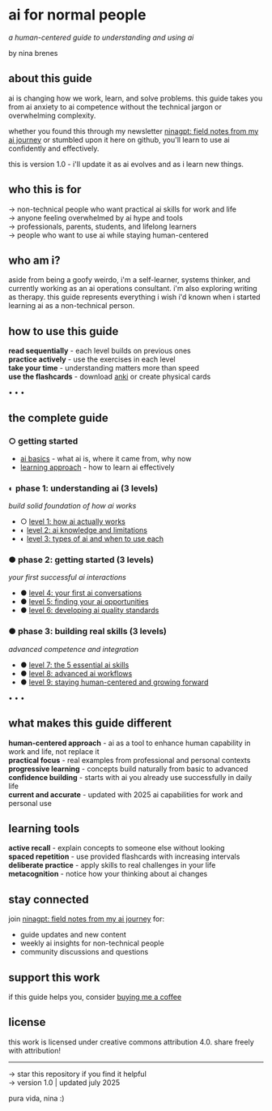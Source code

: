 # ai for normal people
*a human-centered guide to understanding and using ai*

by nina brenes

## about this guide
ai is changing how we work, learn, and solve problems. this guide takes you from ai anxiety to ai competence without the technical jargon or overwhelming complexity.

whether you found this through my newsletter [ninagpt: field notes from my ai journey](https://ninaverse.kit.com/36228eea47) or stumbled upon it here on github, you'll learn to use ai confidently and effectively.

this is version 1.0 - i'll update it as ai evolves and as i learn new things.

## who this is for
→ non-technical people who want practical ai skills for work and life  
→ anyone feeling overwhelmed by ai hype and tools  
→ professionals, parents, students, and lifelong learners  
→ people who want to use ai while staying human-centered

## who am i?
aside from being a goofy weirdo, i'm a self-learner, systems thinker, and currently working as an ai operations consultant. i'm also exploring writing as therapy. this guide represents everything i wish i'd known when i started learning ai as a non-technical person.

## how to use this guide
**read sequentially** - each level builds on previous ones  
**practice actively** - use the exercises in each level  
**take your time** - understanding matters more than speed  
**use the flashcards** - download [anki](https://ankiweb.net/) or create physical cards

• • •

## the complete guide

### ○ getting started
- [ai basics](ai_basics.md) - what ai is, where it came from, why now
- [learning approach](learning_approach.md) - how to learn ai effectively

### ◐ phase 1: understanding ai (3 levels)
*build solid foundation of how ai works*
- ○ [level 1: how ai actually works](level-:-how-ai-actually-works.md)
- ◐ [level 2: ai knowledge and limitations](level_2_ai_knowledge_and_limitations.md)  
- ◐ [level 3: types of ai and when to use each](level_3_types_of_ai_and_when_to_use_each.md)

### ● phase 2: getting started (3 levels)
*your first successful ai interactions*
- ● [level 4: your first ai conversations](level_4_your_first_ai_conversations.md)
- ● [level 5: finding your ai opportunities](level_5_finding_your_ai_opportunities.md)
- ● [level 6: developing ai quality standards](level_6_developing_ai_quality_standards.md)

### ● phase 3: building real skills (3 levels)
*advanced competence and integration*
- ● [level 7: the 5 essential ai skills](level_7_the_5_essential_ai_skills.md)
- ● [level 8: advanced ai workflows](level_8_advanced_ai_workflows.md)
- ● [level 9: staying human-centered and growing forward](level_9_staying_human-centered_and_growing_forward.md)

• • •

## what makes this guide different
**human-centered approach** - ai as a tool to enhance human capability in work and life, not replace it  
**practical focus** - real examples from professional and personal contexts  
**progressive learning** - concepts build naturally from basic to advanced  
**confidence building** - starts with ai you already use successfully in daily life  
**current and accurate** - updated with 2025 ai capabilities for work and personal use

## learning tools
**active recall** - explain concepts to someone else without looking  
**spaced repetition** - use provided flashcards with increasing intervals  
**deliberate practice** - apply skills to real challenges in your life  
**metacognition** - notice how your thinking about ai changes

## stay connected
join [ninagpt: field notes from my ai journey](https://ninaverse.kit.com/36228eea47) for:
- guide updates and new content
- weekly ai insights for non-technical people
- community discussions and questions

## support this work
if this guide helps you, consider [buying me a coffee](https://buymeacoffee.com/ninabrenes)

## license
this work is licensed under creative commons attribution 4.0. share freely with attribution!

---
→ star this repository if you find it helpful  
→ version 1.0 | updated july 2025

pura vida, nina :)
